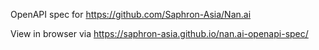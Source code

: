 OpenAPI spec for https://github.com/Saphron-Asia/Nan.ai

View in browser via https://saphron-asia.github.io/nan.ai-openapi-spec/
